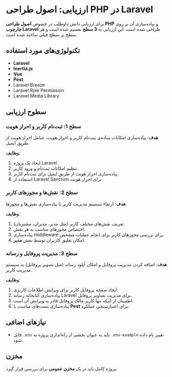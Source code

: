 # ارزیابی: اصول طراحی PHP در Laravel

برای ارزیابی دانش داوطلب در خصوص **اصول طراحی PHP** و پیاده‌سازی آن بر روی **چارچوب Laravel** طراحی شده است. این ارزیابی به **3 سطح** تقسیم شده است و هر سطح بر سطح قبلی ساخته شده است.

## تکنولوژی‌های مورد استفاده

- **Laravel**
- **Inertia.js**
- **Vue**
- **Pest**
- Laravel Breeze
- Laravel Role Permission
- Laravel Media Library

## سطوح ارزیابی

### سطح 1: ثبت‌نام کاربر و احراز هویت

**هدف**: پیاده‌سازی امکانات ساده‌ی ثبت‌نام کاربر و احراز هویت، شامل احراز هویت از طریق ایمیل.

**وظایف**:

1. ایجاد یک پروژه Laravel.
2. تنظیم امکانات ثبت‌نام و ورود کاربر.
3. پیاده‌سازی احراز هویت از طریق ایمیل برای ثبت‌نام کاربر.
4. استفاده از Laravel Sanctum برای احراز هویت 

### سطح 2: نقش‌ها و مجوزهای کاربر

**هدف**: ارتقاء سیستم مدیریت کاربر با پیاده‌سازی نقش‌ها و مجوزها.

**وظایف**:

1. تعریف نقش‌های مختلف کاربر (مثل مدیر، مدیران، مشتریان).
2. اختصاص مجوزهای مناسب به هر نقش.
3. پیاده‌سازی middleware  برای بررسی مجوزهای کاربر برای انجام عملیات مشخص.
4. امکان تعلیق کاربران توسط نقش **مدیر**.

### سطح 3: مدیریت پروفایل و رسانه

**هدف**: اضافه کردن مدیریت پروفایل و امکان آپلود رسانه (مثل تصویر پروفایل) به سیستم مدیریت کاربر.

**وظایف**:

1. ایجاد صفحه پروفایل کاربر برای ویرایش اطلاعات کاربری.
2. پیاده‌سازی کتابخانه رسانه Laravel برای مدیریت تصاویر پروفایل.
3. اطمینان از اینکه تنها کاربر مالک پروفایل قادر به ویرایش آن است.
4. پیاده‌سازی تست‌های مناسب با **Pest** برای اعتبارسنجی عملکرد.

## نیازهای اضافی

- فایل `.env` باید به عنوان بخشی از راه‌اندازی پروژه به `.env-example` تغییر نام داده شود.

## مخزن

پروژه کامل باید در یک **مخزن عمومی** برای بررسی قرار گیرد.


